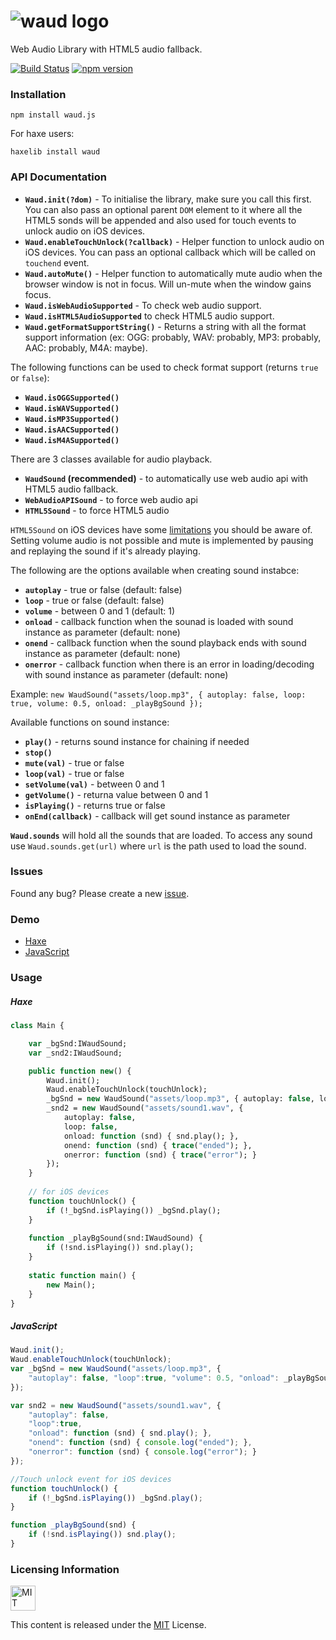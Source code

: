 # ![waud logo](https://raw.githubusercontent.com/adireddy/waud/master/logo.png)
Web Audio Library with HTML5 audio fallback.

[![Build Status](https://travis-ci.org/adireddy/waud.svg?branch=master)](https://travis-ci.org/adireddy/waud) [![npm version](https://badge.fury.io/js/waud.js.svg)](https://badge.fury.io/js/waud.js)

### Installation ###

`npm install waud.js`

For haxe users:

`haxelib install waud`

### API Documentation ###

- **`Waud.init(?dom)`** - To initialise the library, make sure you call this first. You can also pass an optional parent `DOM` element to it where all the HTML5 sonds will be appended and also used for touch events to unlock audio on iOS devices.
- **`Waud.enableTouchUnlock(?callback)`** - Helper function to unlock audio on iOS devices. You can pass an optional callback which will be called on `touchend` event.
- **`Waud.autoMute()`** - Helper function to automatically mute audio when the browser window is not in focus. Will un-mute when the window gains focus.
- **`Waud.isWebAudioSupported`** - To check web audio support.
- **`Waud.isHTML5AudioSupported`** to check HTML5 audio support.
- **`Waud.getFormatSupportString()`** - Returns a string with all the format support information (ex: OGG: probably, WAV: probably, MP3: probably, AAC: probably, M4A: maybe).

The following functions can be used to check format support (returns `true` or `false`):

- **`Waud.isOGGSupported()`**
- **`Waud.isWAVSupported()`**
- **`Waud.isMP3Supported()`**
- **`Waud.isAACSupported()`**
- **`Waud.isM4ASupported()`**

There are 3 classes available for audio playback.

- **`WaudSound` (recommended)** - to automatically use web audio api with HTML5 audio fallback.
- **`WebAudioAPISound`** - to force web audio api
- **`HTML5Sound`** - to force HTML5 audio

`HTML5Sound` on iOS devices have some [limitations](https://developer.apple.com/library/safari/documentation/AudioVideo/Conceptual/Using_HTML5_Audio_Video/Device-SpecificConsiderations/Device-SpecificConsiderations.html) you should be aware of. Setting volume audio is not possible and mute is implemented by pausing and replaying the sound if it's already playing.

The following are the options available when creating sound instabce:

- **`autoplay`** - true or false (default: false)
- **`loop`** - true or false (default: false)
- **`volume`** - between 0 and 1 (default: 1)
- **`onload`** - callback function when the sounad is loaded with sound instance as parameter (default: none)
- **`onend`** - callback function when the sound playback ends with sound instance as parameter (default: none)
- **`onerror`** - callback function when there is an error in loading/decoding with sound instance as parameter (default: none)

Example: `new WaudSound("assets/loop.mp3", { autoplay: false, loop: true, volume: 0.5, onload: _playBgSound });`

Available functions on sound instance:

- **`play()`** - returns sound instance for chaining if needed
- **`stop()`**
- **`mute(val)`** - true or false
- **`loop(val)`** - true or false
- **`setVolume(val)`** - between 0 and 1
- **`getVolume()`** - returna value between 0 and 1
- **`isPlaying()`** - returns true or false
- **`onEnd(callback)`** - callback will get sound instance as parameter

**`Waud.sounds`** will hold all the sounds that are loaded. To access any sound use `Waud.sounds.get(url)` where `url` is the path used to load the sound.

### Issues ###

Found any bug? Please create a new [issue](https://github.com/adireddy/waud/issues/new).

### Demo ###

- [Haxe](http://adireddy.github.io/demos/waud/)
- [JavaScript](http://adireddy.github.io/demos/waud/js.html)

### Usage ###

##### Haxe #####

```haxe
class Main {

	var _bgSnd:IWaudSound;
	var _snd2:IWaudSound;

	public function new() {
		Waud.init();
		Waud.enableTouchUnlock(touchUnlock);
		_bgSnd = new WaudSound("assets/loop.mp3", { autoplay: false, loop: true, volume: 0.5, onload: _playBgSound });
		_snd2 = new WaudSound("assets/sound1.wav", {
            autoplay: false,
			loop: false,
			onload: function (snd) { snd.play(); },
			onend: function (snd) { trace("ended"); },
			onerror: function (snd) { trace("error"); }
		});
	}
	
	// for iOS devices
	function touchUnlock() {
		if (!_bgSnd.isPlaying()) _bgSnd.play();
	}
	
	function _playBgSound(snd:IWaudSound) {
		if (!snd.isPlaying()) snd.play();
	}
	
	static function main() {
		new Main();
	}
}
```

##### JavaScript #####

```js
Waud.init();
Waud.enableTouchUnlock(touchUnlock);
var _bgSnd = new WaudSound("assets/loop.mp3", {
	"autoplay": false, "loop":true, "volume": 0.5, "onload": _playBgSound
});

var snd2 = new WaudSound("assets/sound1.wav", {
	"autoplay": false,
	"loop":true,
	"onload": function (snd) { snd.play(); },
	"onend": function (snd) { console.log("ended"); },
	"onerror": function (snd) { console.log("error"); }
});

//Touch unlock event for iOS devices
function touchUnlock() {
	if (!_bgSnd.isPlaying()) _bgSnd.play();
}

function _playBgSound(snd) {
	if (!snd.isPlaying()) snd.play();
}
```

### Licensing Information ###

<a rel="license" href="http://opensource.org/licenses/MIT">
<img alt="MIT license" height="40" src="http://upload.wikimedia.org/wikipedia/commons/c/c3/License_icon-mit.svg" /></a>

This content is released under the [MIT](http://opensource.org/licenses/MIT) License.
